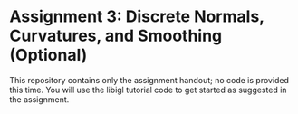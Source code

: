 # Assignment 3: Discrete Normals, Curvatures, and Smoothing (Optional)

This repository contains only the assignment handout; no code is provided this
time. You will use the libigl tutorial code to get started as suggested in the
assignment.
